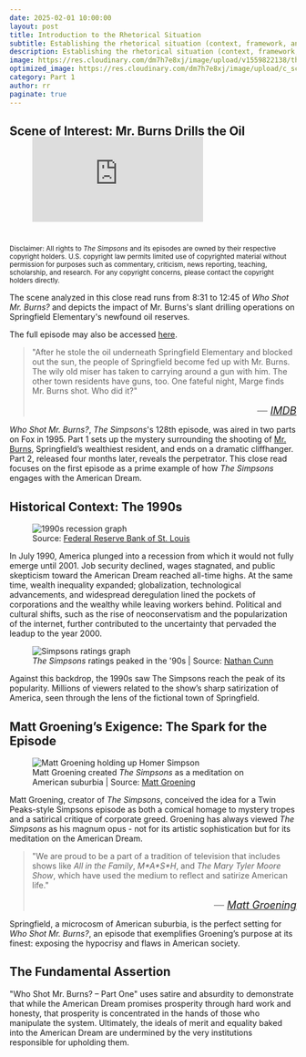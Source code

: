 ```yaml
---
date: 2025-02-01 10:00:00
layout: post
title: Introduction to the Rhetorical Situation
subtitle: Establishing the rhetorical situation (context, framework, and background) for <i>Who Shot Mr. Burns?</i> and the rest of the close read.
description: Establishing the rhetorical situation (context, framework, and background) for <i>Who Shot Mr. Burns?</i> and the rest of the close read.
image: https://res.cloudinary.com/dm7h7e8xj/image/upload/v1559822138/theme9_v273a9.jpg
optimized_image: https://res.cloudinary.com/dm7h7e8xj/image/upload/c_scale,w_380/v1559822138/theme9_v273a9.jpg
category: Part 1
author: rr
paginate: true
---
```


## Scene of Interest: Mr. Burns Drills the Oil
<figure class="vid-aspect" style="margin-top: -20px;">
  <iframe frameborder="0" src="https://drive.google.com/file/d/1Y57l4USaWWVFT_BMLPetl5BYg2e-0aG0/preview" allow="autoplay"></iframe>
</figure>

<figcaption style="margin-top: 40px; font-size: smaller;">Disclaimer: All rights to <i>The Simpsons</i> and its episodes are owned by their respective copyright holders. U.S. copyright law permits limited use of copyrighted material without permission for purposes such as commentary, criticism, news reporting, teaching, scholarship, and research. For any copyright concerns, please contact the copyright holders directly.</figcaption>

The scene analyzed in this close read runs from 8:31 to 12:45 of *Who Shot Mr. Burns?* and depicts the impact of Mr. Burns's slant drilling operations on Springfield Elementary's newfound oil reserves.

The full episode may also be accessed [here](https://drive.google.com/file/d/1pnnX8U6cvgev2nkOUCn6Idqp12KM6RjV/view?usp=sharing).

> "After he stole the oil underneath Springfield Elementary and blocked out the sun, the people of Springfield become fed up with Mr. Burns. The wily old miser has taken to carrying around a gun with him. The other town residents have guns, too. One fateful night, Marge finds Mr. Burns shot. Who did it?"
>
> <div style="text-align: right; font-size: large; color: gray; margin-top: 1rem;">— <a href="https://www.imdb.com/title/tt0701294/" target="_blank"><cite>IMDB</cite></a></div>

*Who Shot Mr. Burns?*, *The Simpsons*'s 128th episode, was aired in two parts on Fox in 1995. Part 1 sets up the mystery surrounding the shooting of <a href="https://simpsons.fandom.com/wiki/Charles_Montgomery_Burns" target="_blank">Mr. Burns</a>, Springfield’s wealthiest resident, and ends on a dramatic cliffhanger. Part 2, released four months later, reveals the perpetrator. This close read focuses on the first episode as a prime example of how *The Simpsons* engages with the American Dream.

<!--page-->

## Historical Context: The 1990s
<figure>
  <img src="https://upload.wikimedia.org/wikipedia/commons/b/bb/Treasury_Yield_Spreads.webp" alt="1990s recession graph"/>
  <figcaption>Source: <a href="https://fred.stlouisfed.org/graph/?g=SQhh" target="_blank">Federal Reserve Bank of St. Louis</a></figcaption>
</figure>

In July 1990, America plunged into a recession from which it would not fully emerge until 2001. Job security declined, wages stagnated, and public skepticism toward the American Dream reached all-time highs. At the same time, wealth inequality expanded; globalization, technological advancements, and widespread deregulation lined the pockets of corporations and the wealthy while leaving workers behind. Political and cultural shifts, such as the rise of neoconservatism and the popularization of the internet, further contributed to the uncertainty that pervaded the leadup to the year 2000.

<figure>
  <img src="https://www.nathancunn.com/figure/source/simpsons-decline/ratings.svg" alt="Simpsons ratings graph"/>
  <figcaption><i>The Simpsons</i> ratings peaked in the '90s | Source: <a href="https://www.nathancunn.com/2017-10-26-simpsons-decline/" target="_blank">Nathan Cunn</a></figcaption>
</figure>

Against this backdrop, the 1990s saw The Simpsons reach the peak of its popularity. Millions of viewers related to the show’s sharp satirization of America, seen through the lens of the fictional town of Springfield.

<!--page-->

## Matt Groening’s Exigence: The Spark for the Episode

<figure>
  <img src="https://static.wikia.nocookie.net/simpsons/images/a/ae/Matt_Groening_Tapped_Out.png/" alt="Matt Groening holding up Homer Simpson"/>
  <figcaption>Matt Groening created <i>The Simpsons</i> as a meditation on American suburbia | Source: <a href="https://static.wikia.nocookie.net/simpsons/images/a/ae/Matt_Groening_Tapped_Out.png/" target="_blank">Matt Groening</a></figcaption>
</figure>

Matt Groening, creator of *The Simpsons*, conceived the idea for a Twin Peaks-style Simpsons episode as both a comical homage to mystery tropes and a satirical critique of corporate greed. Groening has always viewed *The Simpsons* as his magnum opus - not for its artistic sophistication but for its meditation on the American Dream. 

> "We are proud to be a part of a tradition of television that includes shows like *All in the Family*, *M\*A\*S\*H*, and *The Mary Tyler Moore Show*, which have used the medium to reflect and satirize American life."
> <div style="text-align: right; font-size: large; color: gray; margin-top: 1rem;">— <a href="https://peabodyawards.com/award-profile/the-simpsons/" target="_blank"><cite>Matt Groening</cite></a></div>

Springfield, a microcosm of American suburbia, is the perfect setting for *Who Shot Mr. Burns?*, an episode that exemplifies Groening’s purpose at its finest: exposing the hypocrisy and flaws in American society.

## The Fundamental Assertion

"Who Shot Mr. Burns? – Part One" uses satire and absurdity to demonstrate that while the American Dream promises prosperity through hard work and honesty, that prosperity is concentrated in the hands of those who manipulate the system. Ultimately, the ideals of merit and equality baked into the American Dream are undermined by the very institutions responsible for upholding them.